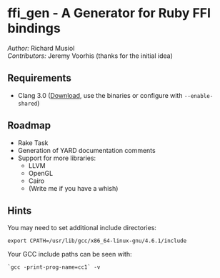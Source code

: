 ffi_gen - A Generator for Ruby FFI bindings
===========================================

*Author:* Richard Musiol  
*Contributors:* Jeremy Voorhis (thanks for the initial idea)


Requirements
------------

* Clang 3.0 ([Download](http://llvm.org/releases/download.html#3.0), use the binaries or configure with ``--enable-shared``)


Roadmap
-------

* Rake Task
* Generation of YARD documentation comments
* Support for more libraries:
  * LLVM
  * OpenGL
  * Cairo
  * (Write me if you have a whish)


Hints
-----

You may need to set additional include directories:

    export CPATH=/usr/lib/gcc/x86_64-linux-gnu/4.6.1/include

Your GCC include paths can be seen with:

    `gcc -print-prog-name=cc1` -v